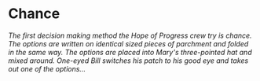 # Chance

*The first decision making method the Hope of Progress crew try is chance. The options are written on identical sized pieces of parchment and folded in the same way. The options are placed into Mary's three-pointed hat and mixed around. One-eyed Bill switches his patch to his good eye and takes out one of the options...*